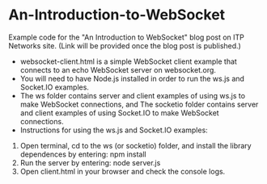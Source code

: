 # An-Introduction-to-WebSocket
Example code for the "An Introduction to WebSocket" blog post on ITP Networks site. (Link will be provided once the blog post is published.)

- websocket-client.html is a simple WebSocket client example that connects to an echo WebSocket server on websocket.org.
- You will need to have Node.js installed in order to run the ws.js and Socket.IO examples.
- The ws folder contains server and client examples of using ws.js to make WebSocket connections, and The socketio folder contains server and client examples of using Socket.IO to make WebSocket connections.
- Instructions for using the ws.js and Socket.IO examples:
1. Open terminal, cd to the ws (or socketio) folder, and install the library dependences by entering: npm install
2. Run the server by entering: node server.js
3. Open client.html in your browser and check the console logs.